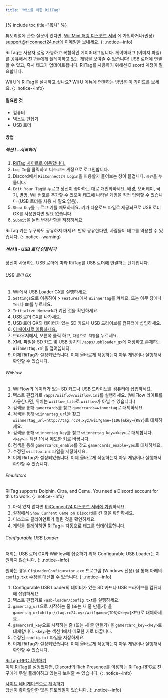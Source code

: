 ```yaml
---
title: "Wii를 위한 RiiTag"
---
```


{% include toc title="목차" %}

튜토리얼에 관한 질문이 있다면, [Wii Mini 해킹 디스코드 서버](https://discord.gg/rc24) 에 가입하거나(권장) [support@riiconnect24.net에 이메일을 보내세요](mailto:support@riiconnect24.net).
{: .notice--info}

RiiTag는 사용자 설정 가능하고 복합적인 게이머태그입니다. 게이머태그 (이미지 파일) 를 공유해서 친구들에게 플레이하고 있는 게임을 보여줄 수 있습니다! USB 로더에 연결할 수 있고, 즉시 태그가 업데이트됩니다. RiiTag를 사용하기 위해선 Discord 계정이 필요합니다.

Wii U에 RiiTag을 설치하고 싶나요? Wii U 메뉴에 연결하는 방법은 [이 가이드](riitag-wiiu)를 보세요.
{: .notice--info}

#### 필요한 것

* 컴퓨터
* 텍스트 편집기
* USB 로더

#### 방법

##### 섹션 I - 시작하기

1. [RiiTag 사이트로 이동합니다.](https://tag.rc24.xyz/)
2. `Log In`을 클릭하고 디스코드 계정으로 로그인합니다.
3. Discord에서 `RiiConnect24 Login`을 허용할지 물어보는 창이 뜰겁니다. `승인`을 누릅니다.
4. `Edit Your Tag`을 누르고 당신이 좋아하는 대로 개인화하세요. 배경, 오버레이, 국기, 별명, Wii 번호를 추가할 수 있으며 태그에 나타날 게임을 직접 입력할 수 있습니다 (USB 로더를 사용 시 필요 없음).
5. `Show Key`를 누르고 키를 메모하세요. 키가 다운로드 파일로 제공되므로 USB 로더 GX를 사용한다면 필요 없습니다.
6. `Submit`을 눌러 변경사항을 저장하세요.

RiiTag 키는 누구와도 공유하지 마세요! 만약 공유한다면, 사람들이 태그를 악용할 수 있습니다.
{: .notice--warning}

##### 섹션 II - USB 로더 연결하기

당신이 사용하는 USB 로더에 따라 RiiTag를 USB 로더에 연결하는 단계입니다.

###### USB 로더 GX

1. Wii에서 USB Loader GX를 실행하세요.
2. `Settings`으로 이동하여 > `Features`에서 `Wiinnertag`를 켜세요. 뜨는 아무 창에나 `Yes`나 `OK`를 누르세요.
3. `Initialize Network`가 켜진 것을 확인하세요.
4. USB 로더 GX를 나가세요.
5. USB 로더 GX의 데이터가 있는 SD 카드나 USB 드라이브를 컴퓨터에 삽입하세요.
6. [이 페이지로 이동하세요.](https://tag.rc24.xyz/Wiinnertag.xml)
7. 브라우저에서, 오른쪽 클릭 하고, `다음으로 저장`을 누르세요.
8. XML 파일을 SD 카드 및 USB 장치의 `/apps/usbloader_gx`에 저장하고 존재하는 `Wiinnertag.xml`을 덮어씁니다.
9. 이제 RiiTag가 설정되었습니다. 이제 올바르게 작동하는지 아무 게임이나 실행해서 확인할 수 있습니다.

###### WiiFlow

1. WiIFlow의 데이터가 있는 SD 카드나 USB 드라이브를 컴퓨터에 삽입하세요.
2. 텍스트 편집기로 `/apps/wiiflow/wiiflow.ini`를 실행하세요. (WiiFlow 라이트를 사용한다면, 위치는 `wiiflow_lite`로 `wiiflow`가 아닐 수 있습니다.)
3. 검색을 통해 `gamercards`를 찾고 `gamercards=winnertag`로 대체하세요.
4. 검색을 통해 `wiinnertag_url`을 찾고 `wiinnertag_url=http://tag.rc24.xyz/wii?game={ID6}&key={KEY}`로 대체하세요.
5. 검색을 통해 `wiinnertag_key`를 찾고 `wiinnertag_key=<key>`로 대체합니다. `<key>`는 섹션 1에서 메모한 키로 바꿉니다.
6. 검색을 통해 `gamercards_enable`를 찾고 `gamercards_enable=yes`로 대체하세요.
7. 수정된 `wiiflow.ini` 파일을 저장하세요.
8. 이제 RiiTag가 설정되었습니다. 이제 올바르게 작동하는지 아무 게임이나 실행해서 확인할 수 있습니다.

###### Emulators

RiiTag supports Dolphin, Citra, and Cemu. You need a Discord account for this to work.
{: .notice--info}

1. 아직 있지 않다면 [RiiConnect24 디스코드 서버에 가입](https://discord.gg/rc24)하세요.
2. 설정에서 `Show Current Game on Discord`를 켠 것을 확인하세요.
3. 디스코드 클라이언트가 열린 것을 확인하세요.
4. 게임을 플레이하면 RiiTag는 자동으로 태그를 업데이트합니다.

###### Configurable USB Loader

저희는 USB 로더 GX와 WiiFlow에 집중하기 위해 Configurable USB Loader는 지원하지 않습니다.
{: .notice--info}

원하는 경우 `CfgLoaderConfigurator.exe` 프로그램 (Windows 전용) 을 통해 아래의 `config.txt` 수정을 대신할 수 있습니다.
{: .notice--info}

1. Configurable USB Loader의 데이터가 있는 SD 카드나 USB 드라이브를 컴퓨터에 삽입하세요.
2. 텍스트 편집기로 `/usb-loader/config.txt`를 실행하세요.
3. `gamertag_url`으로 시작하는 줄 (또는 새 줄 만들기) 을 `gamertag_url=http://tag.rc24.xyz/wii?game={ID6}&key={KEY}`로 대체하세요.
4. `gamercard_key`으로 시작하는 줄 (또는 새 줄 만들기) 을 `gamercard_key=<key>`로 대체합니다. `<key>`는 섹션 1에서 메모한 키로 바꿉니다.
5. 수정된 `config.txt` 파일을 저장하세요.
6. 이제 RiiTag가 설정되었습니다. 이제 올바르게 작동하는지 아무 게임이나 실행해서 확인할 수 있습니다.

[RiiTag-RPC 확인하기](https://github.com/RiiConnect24/RiiTag-RPC/releases/latest)<br> 이제 RiiTag를 설정했다면, Discord의 Rich Presence를 이용하는 RiiTag-RPC로 친구에게 무얼 플레이하고 있는지 보여줄 수 있습니다.
{: .notice--info}

[사이트 네비게이션으로 계속하기](site-navigation)<br>당신이 좋아할만한 많은 튜토리얼이 있습니다.
{: .notice--info}
